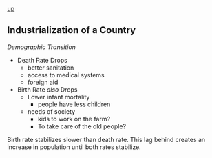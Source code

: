 [up](../index.md)
## Industrialization of a Country  
*Demographic Transition*

- Death Rate Drops
    - better sanitation
    - access to medical systems
    - foreign aid
- Birth Rate *also* Drops
    - Lower infant mortality
        - people have less children
    - needs of society
        - kids to work on the farm?
        - To take care of the old people?

Birth rate stabilizes slower than death rate. This lag behind creates an increase in population until both rates stabilize.
